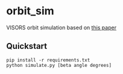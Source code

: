 # orbit_sim

VISORS orbit simulation based on [this paper](https://arc.aiaa.org/doi/10.2514/6.2021-0423)

## Quickstart

    pip install -r requirements.txt
    python simulate.py [beta angle degrees]
